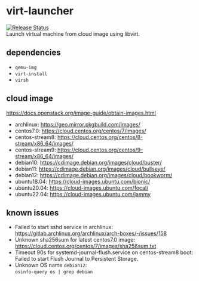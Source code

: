 # virt-launcher
[![Release Status](https://github.com/whoisnian/virt-launcher/workflows/release/badge.svg)](https://github.com/whoisnian/virt-launcher/actions?query=workflow%3Arelease)  
Launch virtual machine from cloud image using libvirt.

## dependencies
* `qemu-img`
* `virt-install`
* `virsh`

## cloud image
https://docs.openstack.org/image-guide/obtain-images.html
* archlinux: https://geo.mirror.pkgbuild.com/images/
* centos7.0: https://cloud.centos.org/centos/7/images/
* centos-stream8: https://cloud.centos.org/centos/8-stream/x86_64/images/
* centos-stream9: https://cloud.centos.org/centos/9-stream/x86_64/images/
* debian10: https://cdimage.debian.org/images/cloud/buster/
* debian11: https://cdimage.debian.org/images/cloud/bullseye/
* debian12: https://cdimage.debian.org/images/cloud/bookworm/
* ubuntu18.04: https://cloud-images.ubuntu.com/bionic/
* ubuntu20.04: https://cloud-images.ubuntu.com/focal/
* ubuntu22.04: https://cloud-images.ubuntu.com/jammy

## known issues
* Failed to start sshd service in archlinux:  
  https://gitlab.archlinux.org/archlinux/arch-boxes/-/issues/158
* Unknown sha256sum for latest centos7.0 image:  
  https://cloud.centos.org/centos/7/images/sha256sum.txt
* Timeout 90s for systemd-journal-flush.service on centos-stream8 boot:  
  Failed to start Flush Journal to Persistent Storage.
* Unknown OS name `debian12`:  
  `osinfo-query os | grep debian`
